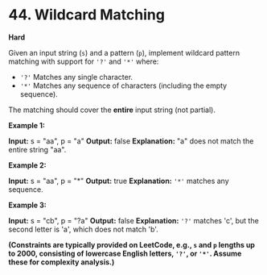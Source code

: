 # 44. Wildcard Matching

**Hard**

Given an input string (`s`) and a pattern (`p`), implement wildcard pattern matching with support for `'?'` and `'*'` where:

*   `'?'` Matches any single character.
*   `'*'` Matches any sequence of characters (including the empty sequence).

The matching should cover the **entire** input string (not partial).

**Example 1:**

**Input:** s = "aa", p = "a"
**Output:** false
**Explanation:** "a" does not match the entire string "aa".

**Example 2:**

**Input:** s = "aa", p = "*"
**Output:** true
**Explanation:** `'*'` matches any sequence.

**Example 3:**

**Input:** s = "cb", p = "?a"
**Output:** false
**Explanation:** `'?'` matches 'c', but the second letter is 'a', which does not match 'b'.

**(Constraints are typically provided on LeetCode, e.g., `s` and `p` lengths up to 2000, consisting of lowercase English letters, `'?'`, or `'*'`. Assume these for complexity analysis.)** 